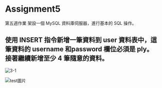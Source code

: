 # Assignment5
第五週作業
架設一個 MySQL 資料庫伺服器，進行基本的 SQL 操作。

## 使用 INSERT 指令新增一筆資料到 user 資料表中，這筆資料的 username 和password 欄位必須是 ply。接著繼續新增至少 4 筆隨意的資料。
![3-1]()





![test圖片](https://luke-shih.github.io/Assignment4/login.png)
